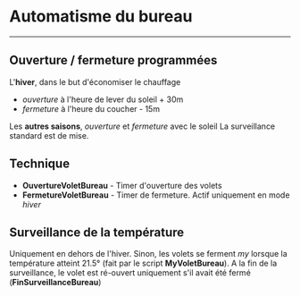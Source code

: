 # Automatisme du bureau
---

## Ouverture / fermeture programmées

L'**hiver**, dans le but d'économiser le chauffage
- *ouverture* à l'heure de lever du soleil + 30m
- *fermeture* à l'heure du coucher - 15m

Les **autres saisons**, *ouverture* et *fermeture* avec le soleil
La surveillance standard est de mise.

## Technique

- **OuvertureVoletBureau** - Timer d'ouverture des volets
- **FermetureVoletBureau** - Timer de fermeture. Actif uniquement en mode *hiver*

## Surveillance de la température

Uniquement en dehors de l'hiver.
Sinon, les volets se ferment *my* lorsque la température atteint 21.5° (fait par le script **MyVoletBureau**).
A la fin de la surveillance, le volet est ré-ouvert uniquement s'il avait été fermé (**FinSurveillanceBureau**)

